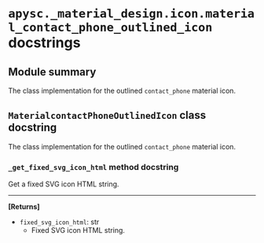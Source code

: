 # `apysc._material_design.icon.material_contact_phone_outlined_icon` docstrings

## Module summary

The class implementation for the outlined `contact_phone` material icon.

## `MaterialcontactPhoneOutlinedIcon` class docstring

The class implementation for the outlined `contact_phone` material icon.

### `_get_fixed_svg_icon_html` method docstring

Get a fixed SVG icon HTML string.<hr>

**[Returns]**

- `fixed_svg_icon_html`: str
  - Fixed SVG icon HTML string.